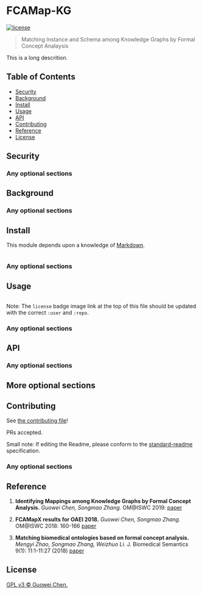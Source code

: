 # FCAMap-KG

[![license](https://img.shields.io/github/license/icgw/FCAMap-KG)](LICENSE)

> Matching Instance and Schema among Knowledge Graphs by Formal Concept Analaysis

This is a long descrition.

## Table of Contents

- [Security](#security)
- [Background](#background)
- [Install](#install)
- [Usage](#usage)
- [API](#api)
- [Contributing](#contributing)
- [Reference](#reference)
- [License](#license)

## Security

### Any optional sections

## Background

### Any optional sections

## Install

This module depends upon a knowledge of [Markdown]().

```
```

### Any optional sections

## Usage

```
```

Note: The `license` badge image link at the top of this file should be updated with the correct `:user` and `:repo`.

### Any optional sections

## API

### Any optional sections

## More optional sections

## Contributing

See [the contributing file](CONTRIBUTING.md)!

PRs accepted.

Small note: If editing the Readme, please conform to the [standard-readme](https://github.com/icgw/FCAMAP-KG) specification.

### Any optional sections

## Reference

1. **Identifying Mappings among Knowledge Graphs by Formal Concept Analysis.** _Guowei Chen, Songmao Zhang._ OM@ISWC 2019: [paper]()

2. **FCAMapX results for OAEI 2018.** _Guowei Chen, Songmao Zhang._ OM@ISWC 2018: 160-166 [paper](http://ceur-ws.org/Vol-2288/oaei18_paper7.pdf)

3. **Matching biomedical ontologies based on formal concept analysis.** _Mengyi Zhao, Songmao Zhang, Weizhuo Li._ J. Biomedical Semantics 9(1): 11:1-11:27 (2018) [paper](https://jbiomedsem.biomedcentral.com/articles/10.1186/s13326-018-0178-9)

## License

[GPL v3 © Guowei Chen.](LICENSE)
